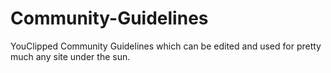 # Community-Guidelines
YouClipped Community Guidelines which can be edited and used for pretty much any site under the sun.
